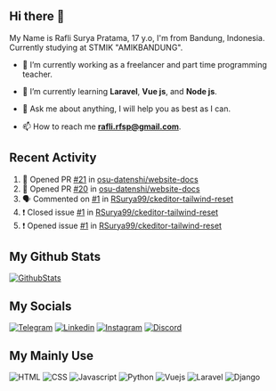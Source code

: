 ## Hi there 👋

My Name is Rafli Surya Pratama, 17 y.o, I'm from Bandung, Indonesia. Currently studying at STMIK "AMIKBANDUNG".

- 🔭 I’m currently working as a freelancer and part time programming teacher.

- 🌱 I’m currently learning **Laravel**, **Vue js**, and **Node js**.

- 💬 Ask me about anything, I will help you as best as I can.

- 📫 How to reach me **rafli.rfsp@gmail.com**.

## Recent Activity

<!--START_SECTION:activity-->
1. 💪 Opened PR [#21](https://github.com/osu-datenshi/website-docs/pull/21) in [osu-datenshi/website-docs](https://github.com/osu-datenshi/website-docs)
2. 💪 Opened PR [#20](https://github.com/osu-datenshi/website-docs/pull/20) in [osu-datenshi/website-docs](https://github.com/osu-datenshi/website-docs)
3. 🗣 Commented on [#1](https://github.com/RSurya99/ckeditor-tailwind-reset/issues/1) in [RSurya99/ckeditor-tailwind-reset](https://github.com/RSurya99/ckeditor-tailwind-reset)
4. ❗️ Closed issue [#1](https://github.com/RSurya99/ckeditor-tailwind-reset/issues/1) in [RSurya99/ckeditor-tailwind-reset](https://github.com/RSurya99/ckeditor-tailwind-reset)
5. ❗️ Opened issue [#1](https://github.com/RSurya99/ckeditor-tailwind-reset/issues/1) in [RSurya99/ckeditor-tailwind-reset](https://github.com/RSurya99/ckeditor-tailwind-reset)
<!--END_SECTION:activity-->


## My Github Stats

[![GithubStats](https://github-readme-stats.vercel.app/api?username=rsurya99&show_icons=true&theme=tokyonight)](https://github.com/rsurya99)

## My Socials

[![Telegram](https://img.shields.io/badge/Telegram-2CA5E0?style=for-the-badge&logo=telegram&logoColor=white)](https://t.me/Rsurya99)
[![Linkedin](https://img.shields.io/badge/LinkedIn-0077B5?style=for-the-badge&logo=linkedin&logoColor=white)](https://www.linkedin.com/in/rafli-surya-pratama-606962220)
[![Instagram](https://img.shields.io/badge/Instagram-E4405F?style=for-the-badge&logo=instagram&logoColor=white)](https://www.instagram.com/rsurya99/)
[![Discord](https://img.shields.io/badge/Discord-7289DA?style=for-the-badge&logo=discord&logoColor=white)](https://discordapp.com/users/438594052514906112/)

## My Mainly Use

![HTML](https://img.shields.io/badge/HTML5-E34F26?style=for-the-badge&logo=html5&logoColor=white)
![CSS](https://img.shields.io/badge/CSS3-1572B6?style=for-the-badge&logo=css3&logoColor=white)
![Javascript](https://img.shields.io/badge/JavaScript-323330?style=for-the-badge&logo=javascript&logoColor=F7DF1E)
![Python](https://img.shields.io/badge/Python-3776AB?style=for-the-badge&logo=python&logoColor=white)
![Vuejs](https://img.shields.io/badge/Vue.js-35495E?style=for-the-badge&logo=vuedotjs&logoColor=4FC08D)
![Laravel](https://img.shields.io/badge/Laravel-FF2D20?style=for-the-badge&logo=laravel&logoColor=white)
![Django](https://img.shields.io/badge/Django-092E20?style=for-the-badge&logo=django&logoColor=white)

